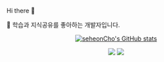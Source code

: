Hi there 👋 &nbsp; 

🌱 학습과 지식공유를 좋아하는 개발자입니다.

<div align="center">
   
[![seheonCho's GitHub stats](https://github-readme-stats.vercel.app/api?username=seheonCho&count_private=true&show_icons=true&hide=stars)](https://github.com/anuraghazra/github-readme-stats)

</div>

<p align=center>
  <a align=center>
    <img src="https://img.shields.io/badge/Java-ED8B00?style=flat-square&logoColor=white"/>
  </a>
  <a>
    <img src="https://img.shields.io/badge/Spring Boot-6DB33F?style=flat-square&logo=Spring Boot&logoColor=white"/>  
  </a>
</p>

